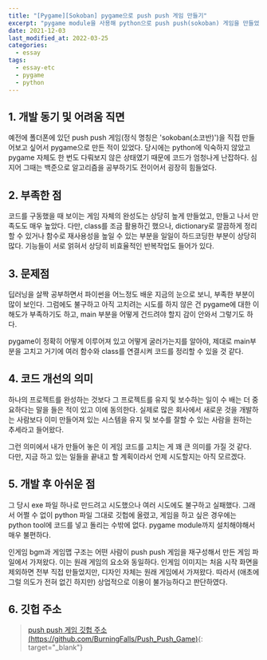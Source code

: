 ```yaml
---
title: "[Pygame][Sokoban] pygame으로 push push 게임 만들기"
excerpt: "pygame module을 사용해 python으로 push push(sokoban) 게임을 만들었던 경험"
date: 2021-12-03
last_modified_at: 2022-03-25
categories:
  - essay
tags:
  - essay-etc
  - pygame
  - python
---
```


## 1. 개발 동기 및 어려움 직면

예전에 폴더폰에 있던 push push 게임(정식 명칭은 'sokoban(소코반)')을 직접 만들어보고 싶어서 pygame으로 만든 적이 있었다. 당시에는 python에 익숙하지 않았고 pygame 자체도 한 번도 다뤄보지 않은 상태였기 때문에 코드가 엄청나게 난잡하다. 심지어 그때는 백준으로 알고리즘을 공부하기도 전이어서 굉장히 힘들었다. 

## 2. 부족한 점

코드를 구동했을 때 보이는 게임 자체의 완성도는 상당히 높게 만들었고, 만들고 나서 만족도도 매우 높았다. 다만, class를 조금 활용하긴 했으나, dictionary로 깔끔하게 정리할 수 있거나 함수로 재사용성을 높일 수 있는 부분을 일일이 하드코딩한 부분이 상당히 많다. 기능들이 서로 얽혀서 상당히 비효율적인 반복작업도 들어가 있다. 

## 3. 문제점

딥러닝을 살짝 공부하면서 파이썬을 어느정도 배운 지금의 눈으로 보니, 부족한 부분이 많이 보인다. 그럼에도 불구하고 아직 고치려는 시도를 하지 않은 건 pygame에 대한 이해도가 부족하기도 하고, main 부분을 어떻게 건드려야 할지 감이 안와서 그렇기도 하다. 

pygame이 정확히 어떻게 이루어져 있고 어떻게 굴러가는지를 알아야, 제대로 main부분을 고치고 거기에 여러 함수와 class를 연결시켜 코드를 정리할 수 있을 것 같다.

## 4. 코드 개선의 의미

하나의 프로젝트를 완성하는 것보다 그 프로젝트를 유지 및 보수하는 일이 수 배는 더 중요하다는 말을 들은 적이 있고 이에 동의한다. 실제로 많은 회사에서 새로운 것을 개발하는 사람보다 이미 만들어져 있는 시스템을 유지 및 보수를 잘할 수 있는 사람을 원하는 추세라고 들어왔다. 

그런 의미에서 내가 만들어 놓은 이 게임 코드를 고치는 게 꽤 큰 의미를 가질 것 같다. 다만, 지금 하고 있는 일들을 끝내고 할 계획이라서 언제 시도할지는 아직 모르겠다.

## 5. 개발 후 아쉬운 점

그 당시 exe 파일 하나로 만드려고 시도했으나 여러 시도에도 불구하고 실패했다. 그래서 어쩔 수 없이 python 파일 그대로 깃헙에 올렸고, 게임을 하고 싶은 경우에는 python tool에 코드를 넣고 돌리는 수밖에 없다. pygame module까지 설치해야해서 매우 불편하다.

인게임 bgm과 게임맵 구조는 어떤 사람이 push push 게임을 재구성해서 만든 게임 파일에서 가져왔다. 이는 원래 게임의 요소와 동일하다. 인게임 이미지는 처음 시작 화면을 제외하면 전부 직접 만들었지만, 디자인 자체는 원래 게임에서 가져왔다. 따라서 (애초에 그럴 의도가 전혀 없긴 하지만) 상업적으로 이용이 불가능하다고 판단하였다.

## 6. 깃헙 주소

> [push push 게임 깃헙 주소 (https://github.com/BurningFalls/Push_Push_Game)](https://github.com/BurningFalls/Push_Push_Game){: target="_blank"}
